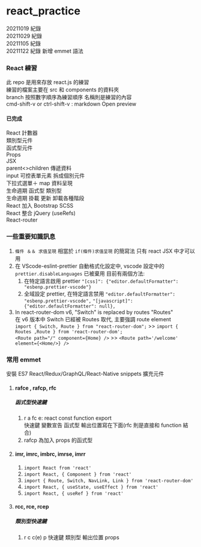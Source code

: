 # react_practice

20211019 紀錄  
20211029 紀錄  
20211105 紀錄  
20211122 紀錄 新增 emmet 語法

### React 練習

此 repo 是用來存放 react.js 的練習  
練習的檔案主要在 src 和 components 的資料夾  
branch 按照數字順序為練習順序 名稱則是練習的內容  
cmd-shift-v or ctrl-shift-v : markdown Open preview

#### 已完成

React 計數器  
類別型元件  
函式型元件  
Props  
JSX  
parent<>children 傳遞資料  
input 可控表單元素 拆成個別元件  
下拉式選單＋ map 資料呈現  
生命週期 函式型 類別型  
生命週期 掛載 更新 卸載各種階段  
React 加入 Bootstrap SCSS  
React 整合 jQuery (useRefs)  
React-router

### 一些重要知識訊息

1. `條件 ＆＆ 求值呈現` 相當於 `if(條件)求值呈現` 的簡寫法 只有 react JSX 中才可以用
2. 在 VScode-eslint-prettier 自動格式化設定中, vscode 設定中的 `prettier.disableLanguages` 已被棄用 目前有兩個方法:
   1. 在特定語言啟用 prettier `"[css]": {"editor.defaultFormatter": "esbenp.prettier-vscode"}`
   2. 全域設定 prettier, 在特定語言禁用 `"editor.defaultFormatter": "esbenp.prettier-vscode",` `"[javascript]": {"editor.defaultFormatter": null},`
3. In react-router-dom v6, "Switch" is replaced by routes "Routes"  
   在 v6 版本中 Switch 已經被 Routes 取代, 主要強調 route element  
   `import { Switch, Route } from "react-router-dom";` >> `import { Routes ,Route } from 'react-router-dom';`  
   `<Route path="/" component={Home} />` >> `<Route path='/welcome' element={<Home/>} />`

### 常用 emmet

安裝 ES7 React/Redux/GraphQL/React-Native snippets 擴充元件

1. #### rafce , rafcp, rfc

   ##### 函式型快速鍵

   1. r a fc e: react const function export  
      快速鍵 變數宣告 函式型 輸出位置寫在下面(rfc 則是直接和 function 結合)
   2. rafcp 為加入 props 的函式型

2. #### imr, imrc, imbrc, imrse, imrr
   1. `import React from 'react'`
   2. `import React, { Component } from 'react'`
   3. `import { Route, Switch, NavLink, Link } from 'react-router-dom'`
   4. `import React, { useState, useEffect } from 'react'`
   5. `import React, { useRef } from 'react'`
3. #### rcc, rce, rcep
   ##### 類別型快速鍵
   1. r c c(e) p
      快速鍵 類別型 輸出位置 props
